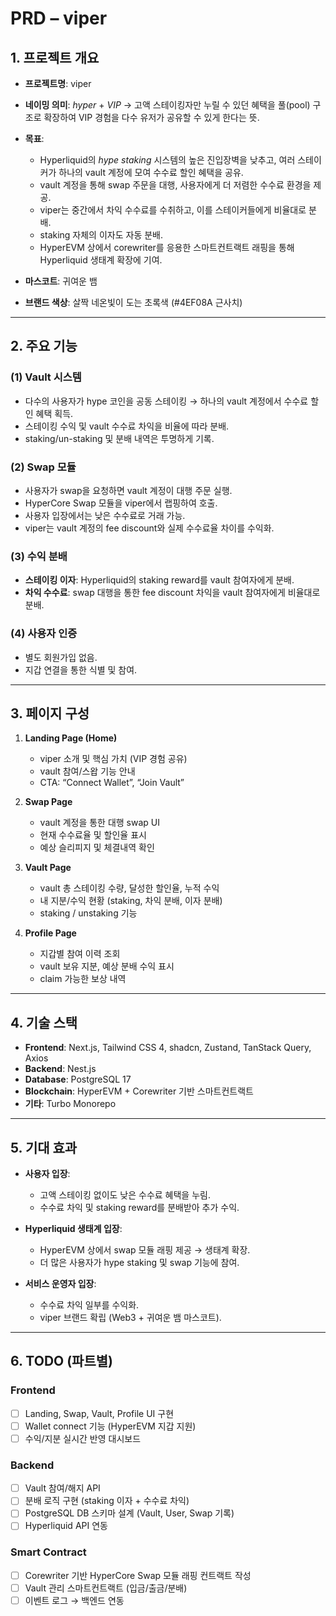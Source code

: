 # **PRD – viper**

## 1. 프로젝트 개요

- **프로젝트명**: viper

- **네이밍 의미**: _hyper_ + _VIP_ → 고액 스테이킹자만 누릴 수 있던 혜택을 풀(pool) 구조로 확장하여 VIP 경험을 다수 유저가 공유할 수 있게 한다는 뜻.

- **목표**:

  - Hyperliquid의 _hype staking_ 시스템의 높은 진입장벽을 낮추고, 여러 스테이커가 하나의 vault 계정에 모여 수수료 할인 혜택을 공유.
  - vault 계정을 통해 swap 주문을 대행, 사용자에게 더 저렴한 수수료 환경을 제공.
  - viper는 중간에서 차익 수수료를 수취하고, 이를 스테이커들에게 비율대로 분배.
  - staking 자체의 이자도 자동 분배.
  - HyperEVM 상에서 corewriter를 응용한 스마트컨트랙트 래핑을 통해 Hyperliquid 생태계 확장에 기여.

- **마스코트**: 귀여운 뱀

- **브랜드 색상**: 살짝 네온빛이 도는 초록색 (#4EF08A 근사치)

---

## 2. 주요 기능

### (1) Vault 시스템

- 다수의 사용자가 hype 코인을 공동 스테이킹 → 하나의 vault 계정에서 수수료 할인 혜택 획득.
- 스테이킹 수익 및 vault 수수료 차익을 비율에 따라 분배.
- staking/un-staking 및 분배 내역은 투명하게 기록.

### (2) Swap 모듈

- 사용자가 swap을 요청하면 vault 계정이 대행 주문 실행.
- HyperCore Swap 모듈을 viper에서 랩핑하여 호출.
- 사용자 입장에서는 낮은 수수료로 거래 가능.
- viper는 vault 계정의 fee discount와 실제 수수료율 차이를 수익화.

### (3) 수익 분배

- **스테이킹 이자**: Hyperliquid의 staking reward를 vault 참여자에게 분배.
- **차익 수수료**: swap 대행을 통한 fee discount 차익을 vault 참여자에게 비율대로 분배.

### (4) 사용자 인증

- 별도 회원가입 없음.
- 지갑 연결을 통한 식별 및 참여.

---

## 3. 페이지 구성

1. **Landing Page (Home)**

   - viper 소개 및 핵심 가치 (VIP 경험 공유)
   - vault 참여/스왑 기능 안내
   - CTA: “Connect Wallet”, “Join Vault”

2. **Swap Page**

   - vault 계정을 통한 대행 swap UI
   - 현재 수수료율 및 할인율 표시
   - 예상 슬리피지 및 체결내역 확인

3. **Vault Page**

   - vault 총 스테이킹 수량, 달성한 할인율, 누적 수익
   - 내 지분/수익 현황 (staking, 차익 분배, 이자 분배)
   - staking / unstaking 기능

4. **Profile Page**

   - 지갑별 참여 이력 조회
   - vault 보유 지분, 예상 분배 수익 표시
   - claim 가능한 보상 내역

---

## 4. 기술 스택

- **Frontend**: Next.js, Tailwind CSS 4, shadcn, Zustand, TanStack Query, Axios
- **Backend**: Nest.js
- **Database**: PostgreSQL 17
- **Blockchain**: HyperEVM + Corewriter 기반 스마트컨트랙트
- **기타**: Turbo Monorepo

---

## 5. 기대 효과

- **사용자 입장**:

  - 고액 스테이킹 없이도 낮은 수수료 혜택을 누림.
  - 수수료 차익 및 staking reward를 분배받아 추가 수익.

- **Hyperliquid 생태계 입장**:

  - HyperEVM 상에서 swap 모듈 래핑 제공 → 생태계 확장.
  - 더 많은 사용자가 hype staking 및 swap 기능에 참여.

- **서비스 운영자 입장**:

  - 수수료 차익 일부를 수익화.
  - viper 브랜드 확립 (Web3 + 귀여운 뱀 마스코트).

---

## 6. TODO (파트별)

### Frontend

- [ ] Landing, Swap, Vault, Profile UI 구현
- [ ] Wallet connect 기능 (HyperEVM 지갑 지원)
- [ ] 수익/지분 실시간 반영 대시보드

### Backend

- [ ] Vault 참여/해지 API
- [ ] 분배 로직 구현 (staking 이자 + 수수료 차익)
- [ ] PostgreSQL DB 스키마 설계 (Vault, User, Swap 기록)
- [ ] Hyperliquid API 연동

### Smart Contract

- [ ] Corewriter 기반 HyperCore Swap 모듈 래핑 컨트랙트 작성
- [ ] Vault 관리 스마트컨트랙트 (입금/출금/분배)
- [ ] 이벤트 로그 → 백엔드 연동
